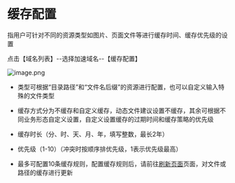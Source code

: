 # **缓存配置**

指用户可针对不同的资源类型如图片、页面文件等进行缓存时间、缓存优先级的设置

点击【域名列表】--选择加速域名--【缓存配置】

![image.png](https://img1.jcloudcs.com/cms/ce3b1a47-fe29-4d91-affc-01580f6dc87f20180205095621.png)

- 类型可根据“目录路径”和“文件名后缀”的资源进行配置，也可以自定义输入特殊的文件类型

  

- 缓存方式分为不缓存和自定义缓存，动态文件建议设置不缓存，其余可根据不同业务形态自定义设置，自定义设置缓存的过期时间和缓存策略的优先级

- 缓存时长（分、时、天、月、年，填写整数，最长2年）

- 优先级（1-10）（冲突时按顺序排优先级，1表示优先级最高）

- 最多可配置10条缓存规则，配置缓存规则后，请前往[刷新页面](https://docs.jdcloud.com/cn/cdn/refresh-preheat)页面，对文件或路径的缓存进行更新

